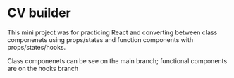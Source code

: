 # CV builder

This mini project was for practicing React and converting between class componenets using props/states and function components with props/states/hooks.

Class componenets can be see on the main branch; functional components are on the hooks branch

